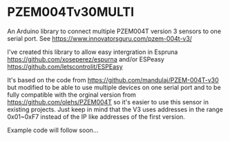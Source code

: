 # PZEM004Tv30MULTI
An Arduino library to connect multiple PZEM004T version 3 sensors to one serial port.
See https://www.innovatorsguru.com/pzem-004t-v3/

I've created this library to allow easy intergration in Espruna https://github.com/xoseperez/espurna and/or ESPeasy https://github.com/letscontrolit/ESPEasy

It's based on the code from https://github.com/mandulaj/PZEM-004T-v30 but modified to be able to use multiple devices on one serial port and to be fully compatible with the orginal version from https://github.com/olehs/PZEM004T so it's easier to use this sensor in existing
projects. Just keep in mind that the V3 uses addresses in the range 0x01~0xF7 instead of the IP like addresses of the first version.

Example code will follow soon...


